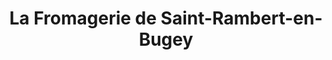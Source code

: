 ---
title: "La Fromagerie de Saint-Rambert-en-Bugey"
url: /saint-rambert-en-bugey/la-fromagerie-de-saint-rambert-en-bugey/
shop: fromage
---